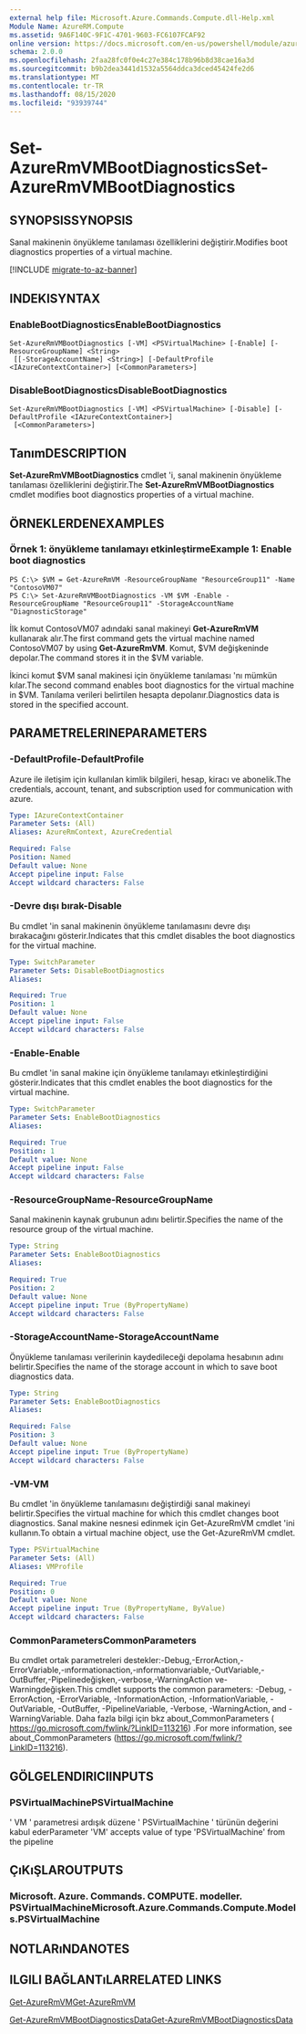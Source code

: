 ```yaml
---
external help file: Microsoft.Azure.Commands.Compute.dll-Help.xml
Module Name: AzureRM.Compute
ms.assetid: 9A6F140C-9F1C-4701-9603-FC6107FCAF92
online version: https://docs.microsoft.com/en-us/powershell/module/azurerm.compute/set-azurermvmbootdiagnostics
schema: 2.0.0
ms.openlocfilehash: 2faa28fc0f0e4c27e384c178b96b8d38cae16a3d
ms.sourcegitcommit: b9b2dea3441d1532a5564ddca3dced45424fe2d6
ms.translationtype: MT
ms.contentlocale: tr-TR
ms.lasthandoff: 08/15/2020
ms.locfileid: "93939744"
---
```

# <span data-ttu-id="62ede-101">Set-AzureRmVMBootDiagnostics</span><span class="sxs-lookup"><span data-stu-id="62ede-101">Set-AzureRmVMBootDiagnostics</span></span>

## <span data-ttu-id="62ede-102">SYNOPSIS</span><span class="sxs-lookup"><span data-stu-id="62ede-102">SYNOPSIS</span></span>
<span data-ttu-id="62ede-103">Sanal makinenin önyükleme tanılaması özelliklerini değiştirir.</span><span class="sxs-lookup"><span data-stu-id="62ede-103">Modifies boot diagnostics properties of a virtual machine.</span></span>

[!INCLUDE [migrate-to-az-banner](../../includes/migrate-to-az-banner.md)]

## <span data-ttu-id="62ede-104">INDEKI</span><span class="sxs-lookup"><span data-stu-id="62ede-104">SYNTAX</span></span>

### <span data-ttu-id="62ede-105">EnableBootDiagnostics</span><span class="sxs-lookup"><span data-stu-id="62ede-105">EnableBootDiagnostics</span></span>
```
Set-AzureRmVMBootDiagnostics [-VM] <PSVirtualMachine> [-Enable] [-ResourceGroupName] <String>
 [[-StorageAccountName] <String>] [-DefaultProfile <IAzureContextContainer>] [<CommonParameters>]
```

### <span data-ttu-id="62ede-106">DisableBootDiagnostics</span><span class="sxs-lookup"><span data-stu-id="62ede-106">DisableBootDiagnostics</span></span>
```
Set-AzureRmVMBootDiagnostics [-VM] <PSVirtualMachine> [-Disable] [-DefaultProfile <IAzureContextContainer>]
 [<CommonParameters>]
```

## <span data-ttu-id="62ede-107">Tanım</span><span class="sxs-lookup"><span data-stu-id="62ede-107">DESCRIPTION</span></span>
<span data-ttu-id="62ede-108">**Set-AzureRmVMBootDiagnostics** cmdlet 'i, sanal makinenin önyükleme tanılaması özelliklerini değiştirir.</span><span class="sxs-lookup"><span data-stu-id="62ede-108">The **Set-AzureRmVMBootDiagnostics** cmdlet modifies boot diagnostics properties of a virtual machine.</span></span>

## <span data-ttu-id="62ede-109">ÖRNEKLERDEN</span><span class="sxs-lookup"><span data-stu-id="62ede-109">EXAMPLES</span></span>

### <span data-ttu-id="62ede-110">Örnek 1: önyükleme tanılamayı etkinleştirme</span><span class="sxs-lookup"><span data-stu-id="62ede-110">Example 1: Enable boot diagnostics</span></span>
```
PS C:\> $VM = Get-AzureRmVM -ResourceGroupName "ResourceGroup11" -Name "ContosoVM07"
PS C:\> Set-AzureRmVMBootDiagnostics -VM $VM -Enable -ResourceGroupName "ResourceGroup11" -StorageAccountName "DiagnosticStorage"
```

<span data-ttu-id="62ede-111">İlk komut ContosoVM07 adındaki sanal makineyi **Get-AzureRmVM** kullanarak alır.</span><span class="sxs-lookup"><span data-stu-id="62ede-111">The first command gets the virtual machine named ContosoVM07 by using **Get-AzureRmVM**.</span></span>
<span data-ttu-id="62ede-112">Komut, $VM değişkeninde depolar.</span><span class="sxs-lookup"><span data-stu-id="62ede-112">The command stores it in the $VM variable.</span></span>

<span data-ttu-id="62ede-113">İkinci komut $VM sanal makinesi için önyükleme tanılaması 'nı mümkün kılar.</span><span class="sxs-lookup"><span data-stu-id="62ede-113">The second command enables boot diagnostics for the virtual machine in $VM.</span></span>
<span data-ttu-id="62ede-114">Tanılama verileri belirtilen hesapta depolanır.</span><span class="sxs-lookup"><span data-stu-id="62ede-114">Diagnostics data is stored in the specified account.</span></span>

## <span data-ttu-id="62ede-115">PARAMETRELERINE</span><span class="sxs-lookup"><span data-stu-id="62ede-115">PARAMETERS</span></span>

### <span data-ttu-id="62ede-116">-DefaultProfile</span><span class="sxs-lookup"><span data-stu-id="62ede-116">-DefaultProfile</span></span>
<span data-ttu-id="62ede-117">Azure ile iletişim için kullanılan kimlik bilgileri, hesap, kiracı ve abonelik.</span><span class="sxs-lookup"><span data-stu-id="62ede-117">The credentials, account, tenant, and subscription used for communication with azure.</span></span>

```yaml
Type: IAzureContextContainer
Parameter Sets: (All)
Aliases: AzureRmContext, AzureCredential

Required: False
Position: Named
Default value: None
Accept pipeline input: False
Accept wildcard characters: False
```

### <span data-ttu-id="62ede-118">-Devre dışı bırak</span><span class="sxs-lookup"><span data-stu-id="62ede-118">-Disable</span></span>
<span data-ttu-id="62ede-119">Bu cmdlet 'in sanal makinenin önyükleme tanılamasını devre dışı bırakacağını gösterir.</span><span class="sxs-lookup"><span data-stu-id="62ede-119">Indicates that this cmdlet disables the boot diagnostics for the virtual machine.</span></span>

```yaml
Type: SwitchParameter
Parameter Sets: DisableBootDiagnostics
Aliases: 

Required: True
Position: 1
Default value: None
Accept pipeline input: False
Accept wildcard characters: False
```

### <span data-ttu-id="62ede-120">-Enable</span><span class="sxs-lookup"><span data-stu-id="62ede-120">-Enable</span></span>
<span data-ttu-id="62ede-121">Bu cmdlet 'in sanal makine için önyükleme tanılamayı etkinleştirdiğini gösterir.</span><span class="sxs-lookup"><span data-stu-id="62ede-121">Indicates that this cmdlet enables the boot diagnostics for the virtual machine.</span></span>

```yaml
Type: SwitchParameter
Parameter Sets: EnableBootDiagnostics
Aliases: 

Required: True
Position: 1
Default value: None
Accept pipeline input: False
Accept wildcard characters: False
```

### <span data-ttu-id="62ede-122">-ResourceGroupName</span><span class="sxs-lookup"><span data-stu-id="62ede-122">-ResourceGroupName</span></span>
<span data-ttu-id="62ede-123">Sanal makinenin kaynak grubunun adını belirtir.</span><span class="sxs-lookup"><span data-stu-id="62ede-123">Specifies the name of the resource group of the virtual machine.</span></span>

```yaml
Type: String
Parameter Sets: EnableBootDiagnostics
Aliases: 

Required: True
Position: 2
Default value: None
Accept pipeline input: True (ByPropertyName)
Accept wildcard characters: False
```

### <span data-ttu-id="62ede-124">-StorageAccountName</span><span class="sxs-lookup"><span data-stu-id="62ede-124">-StorageAccountName</span></span>
<span data-ttu-id="62ede-125">Önyükleme tanılaması verilerinin kaydedileceği depolama hesabının adını belirtir.</span><span class="sxs-lookup"><span data-stu-id="62ede-125">Specifies the name of the storage account in which to save boot diagnostics data.</span></span>

```yaml
Type: String
Parameter Sets: EnableBootDiagnostics
Aliases: 

Required: False
Position: 3
Default value: None
Accept pipeline input: True (ByPropertyName)
Accept wildcard characters: False
```

### <span data-ttu-id="62ede-126">-VM</span><span class="sxs-lookup"><span data-stu-id="62ede-126">-VM</span></span>
<span data-ttu-id="62ede-127">Bu cmdlet 'in önyükleme tanılamasını değiştirdiği sanal makineyi belirtir.</span><span class="sxs-lookup"><span data-stu-id="62ede-127">Specifies the virtual machine for which this cmdlet changes boot diagnostics.</span></span>
<span data-ttu-id="62ede-128">Sanal makine nesnesi edinmek için Get-AzureRmVM cmdlet 'ini kullanın.</span><span class="sxs-lookup"><span data-stu-id="62ede-128">To obtain a virtual machine object, use the Get-AzureRmVM cmdlet.</span></span>

```yaml
Type: PSVirtualMachine
Parameter Sets: (All)
Aliases: VMProfile

Required: True
Position: 0
Default value: None
Accept pipeline input: True (ByPropertyName, ByValue)
Accept wildcard characters: False
```

### <span data-ttu-id="62ede-129">CommonParameters</span><span class="sxs-lookup"><span data-stu-id="62ede-129">CommonParameters</span></span>
<span data-ttu-id="62ede-130">Bu cmdlet ortak parametreleri destekler:-Debug,-ErrorAction,-ErrorVariable,-ınformationaction,-ınformationvariable,-OutVariable,-OutBuffer,-Pipelinedeğişken,-verbose,-WarningAction ve-Warningdeğişken.</span><span class="sxs-lookup"><span data-stu-id="62ede-130">This cmdlet supports the common parameters: -Debug, -ErrorAction, -ErrorVariable, -InformationAction, -InformationVariable, -OutVariable, -OutBuffer, -PipelineVariable, -Verbose, -WarningAction, and -WarningVariable.</span></span> <span data-ttu-id="62ede-131">Daha fazla bilgi için bkz about_CommonParameters ( https://go.microsoft.com/fwlink/?LinkID=113216) .</span><span class="sxs-lookup"><span data-stu-id="62ede-131">For more information, see about_CommonParameters (https://go.microsoft.com/fwlink/?LinkID=113216).</span></span>

## <span data-ttu-id="62ede-132">GÖLGELENDIRICI</span><span class="sxs-lookup"><span data-stu-id="62ede-132">INPUTS</span></span>

### <span data-ttu-id="62ede-133">PSVirtualMachine</span><span class="sxs-lookup"><span data-stu-id="62ede-133">PSVirtualMachine</span></span>
<span data-ttu-id="62ede-134">' VM ' parametresi ardışık düzene ' PSVirtualMachine ' türünün değerini kabul eder</span><span class="sxs-lookup"><span data-stu-id="62ede-134">Parameter 'VM' accepts value of type 'PSVirtualMachine' from the pipeline</span></span>

## <span data-ttu-id="62ede-135">ÇıKıŞLAR</span><span class="sxs-lookup"><span data-stu-id="62ede-135">OUTPUTS</span></span>

### <span data-ttu-id="62ede-136">Microsoft. Azure. Commands. COMPUTE. modeller. PSVirtualMachine</span><span class="sxs-lookup"><span data-stu-id="62ede-136">Microsoft.Azure.Commands.Compute.Models.PSVirtualMachine</span></span>

## <span data-ttu-id="62ede-137">NOTLARıNDA</span><span class="sxs-lookup"><span data-stu-id="62ede-137">NOTES</span></span>

## <span data-ttu-id="62ede-138">ILGILI BAĞLANTıLAR</span><span class="sxs-lookup"><span data-stu-id="62ede-138">RELATED LINKS</span></span>

[<span data-ttu-id="62ede-139">Get-AzureRmVM</span><span class="sxs-lookup"><span data-stu-id="62ede-139">Get-AzureRmVM</span></span>](./Get-AzureRmVM.md)

[<span data-ttu-id="62ede-140">Get-AzureRmVMBootDiagnosticsData</span><span class="sxs-lookup"><span data-stu-id="62ede-140">Get-AzureRmVMBootDiagnosticsData</span></span>](./Get-AzureRmVMBootDiagnosticsData.md)


